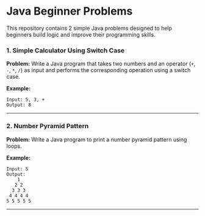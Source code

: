 # Java Beginner Problems

This repository contains 2 simple Java problems designed to help beginners build logic and improve their programming skills.

### 1. Simple Calculator Using Switch Case  
**Problem:** Write a Java program that takes two numbers and an operator (`+`, `-`, `*`, `/`) as input and performs the corresponding operation using a switch case.  

**Example:**  
```
Input: 5, 3, +  
Output: 8  
```

---

### 2. Number Pyramid Pattern  
**Problem:** Write a Java program to print a number pyramid pattern using loops.  

**Example:**  
```
Input: 5  
Output:
    1  
   2 2  
  3 3 3  
 4 4 4 4  
5 5 5 5 5  
```

---


